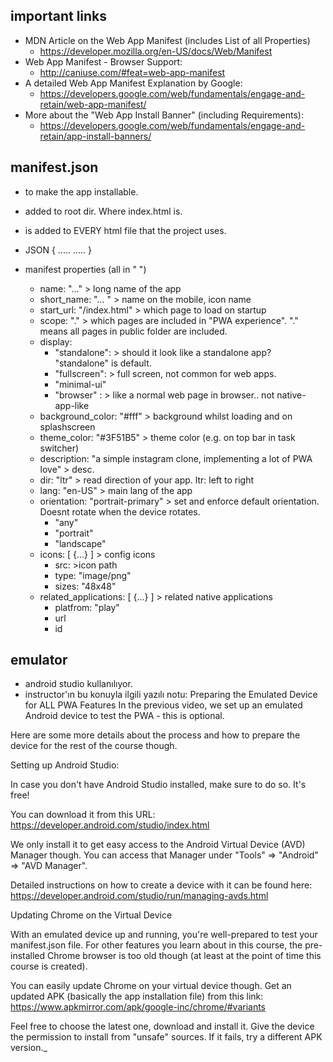 ## important links

* MDN Article on the Web App Manifest (includes List of all Properties)
  *  https://developer.mozilla.org/en-US/docs/Web/Manifest 
* Web App Manifest - Browser Support: 
  * http://caniuse.com/#feat=web-app-manifest
* A detailed Web App Manifest Explanation by Google: 
  * https://developers.google.com/web/fundamentals/engage-and-retain/web-app-manifest/
* More about the "Web App Install Banner" (including Requirements): 
  * https://developers.google.com/web/fundamentals/engage-and-retain/app-install-banners/



## manifest.json

* to make the app installable.
* added to root dir. Where index.html is.
* <link rel="manifest" href="..."> is added to EVERY html file that the project uses.
* JSON
{
  .....
  .....
}

* manifest properties (all in " ")
  * name: "..." > long name of the app
  * short_name: "... " > name on the mobile, icon name
  * start_url: "/index.html" > which page to load on startup
  * scope: "."  > which pages are included in "PWA experience". "." means all pages in public folder are included.
  * display: 
    * "standalone": > should it look like a standalone app? "standalone" is default.
    * "fullscreen": > full screen, not common for web apps.
    * "minimal-ui"
    * "browser" : > like a normal web page in browser.. not native-app-like
  * background_color: "#fff" > background whilst loading and on splashscreen
  * theme_color: "#3F51B5" > theme color (e.g. on top bar in task switcher)
  * description: "a simple instagram clone, implementing a lot of PWA love" > desc.
  * dir: "ltr" > read direction of your app. ltr: left to right
  * lang: "en-US" > main lang of the app
  * orientation: "portrait-primary" > set and enforce default orientation. Doesnt rotate when the device rotates.
    * "any"
    * "portrait"
    * "landscape"
  * icons: [ {...} ] > config icons
    * src: >icon path
    * type: "image/png" 
    * sizes: "48x48"
  * related_applications: [ {...} ] > related native applications
    * platfrom: "play"
    * url
    * id

## emulator
* android studio kullanılıyor.
* instructor'ın bu konuyla ilgili yazılı notu:
Preparing the Emulated Device for ALL PWA Features
In the previous video, we set up an emulated Android device to test the PWA - this is optional.

Here are some more details about the process and how to prepare the device for the rest of the course though.

Setting up Android Studio:

In case you don't have Android Studio installed, make sure to do so. It's free!

You can download it from this URL: https://developer.android.com/studio/index.html

We only install it to get easy access to the Android Virtual Device (AVD) Manager though. You can access that Manager under "Tools" => "Android" => "AVD Manager". 

Detailed instructions on how to create a device with it can be found here: https://developer.android.com/studio/run/managing-avds.html

Updating Chrome on the Virtual Device

With an emulated device up and running, you're well-prepared to test your manifest.json file. For other features you learn about in this course, the pre-installed Chrome browser is too old though (at least at the point of time this course is created).

You can easily update Chrome on your virtual device though. Get an updated APK (basically the app installation file) from this link: https://www.apkmirror.com/apk/google-inc/chrome/#variants

Feel free to choose the latest one, download and install it. Give the device the permission to install from "unsafe" sources. If it fails, try a different APK version._